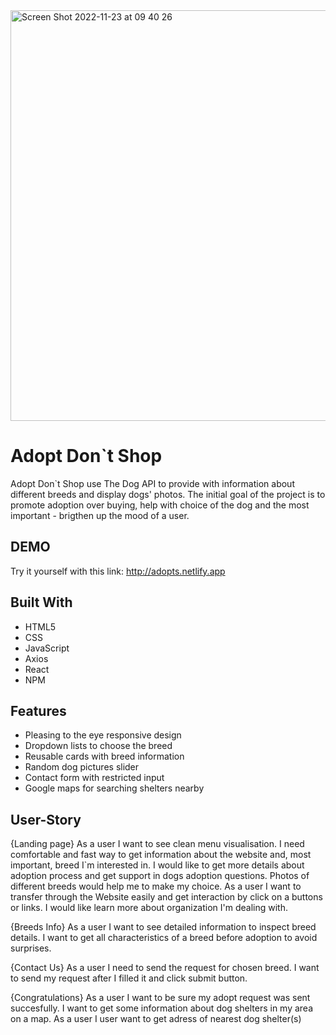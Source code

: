 <img align="center" width="657" alt="Screen Shot 2022-11-23 at 09 40 26" src="https://user-images.githubusercontent.com/84926603/203503540-2080cc3d-340b-4a52-9872-0957f17f00d1.png">


# Adopt Don`t Shop

Adopt Don`t Shop use The Dog API to provide with information about different breeds and display dogs' photos. The initial goal of the project is to promote adoption over buying, help with choice of the dog and the most important -  brigthen up the mood of a user. 

## DEMO

Try it yourself with this link: http://adopts.netlify.app

## Built With
- HTML5
- CSS
- JavaScript
- Axios
- React
- NPM

## Features
- Pleasing to the eye responsive design
- Dropdown lists to choose the breed
- Reusable cards with breed information
- Random dog pictures slider
- Contact form with restricted input 
- Google maps for searching shelters nearby


## User-Story
{Landing page} 
As a user I want to see clean menu visualisation. 
I need comfortable and fast way to get information about the website and, most important, breed I`m interested in. 
I would like to get more details about adoption process and get support in dogs adoption questions. 
Photos of different breeds would help me to make my choice.
As a user I want to transfer through the Website easily and get interaction by click on a buttons or links.
I would like learn more about organization I'm dealing with.

{Breeds Info}
As a user I want to see detailed information to inspect breed details.
I want to get all characteristics of a breed before adoption to avoid surprises.

{Contact Us}
As a user I need to send the request for chosen breed.
I want to send my request after I filled it and click submit button.

{Congratulations}
As a user I want to be sure my adopt request was sent succesfully.
I want to get some information about dog shelters in my area on a map.
As a user I user want to  get adress of nearest dog shelter(s)


 


